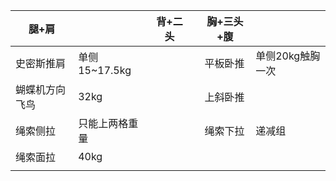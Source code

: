 | 腿+肩          |                | 背+二头 |      | 胸+三头+腹 |                  |
| -------------- | -------------- | ------- | ---- | ---------- | ---------------- |
| 史密斯推肩     | 单侧15~17.5kg  |         |      | 平板卧推   | 单侧20kg触胸一次 |
| 蝴蝶机方向飞鸟 | 32kg           |         |      | 上斜卧推   |                  |
| 绳索侧拉       | 只能上两格重量 |         |      | 绳索下拉   | 递减组           |
| 绳索面拉       | 40kg           |         |      |            |                  |
|                |                |         |      |            |                  |

